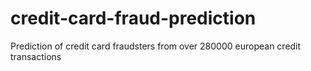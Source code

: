 # credit-card-fraud-prediction
Prediction of credit card fraudsters from over 280000 european credit transactions
